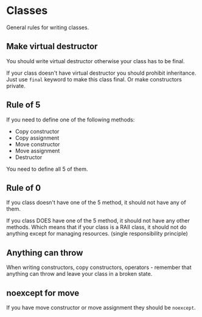# Classes
General rules for writing classes.

## Make virtual destructor 
You should write virtual destructor otherwise your class has to be final.

If your class doesn't have virtual destructor you should prohibit inheritance.
Just use `final` keyword to make this class final. Or make constructors private.

## Rule of 5
If you need to define one of the following methods:

 * Copy constructor
 * Copy assignment
 * Move constructor
 * Move assignment
 * Destructor

You need to define all 5 of them.

## Rule of 0
If you class doesn't have one of the 5 method, it should not have any of them.

If you class DOES have one of the 5 method, it should not have any other methods. Which means
that if your class is a RAII class, it should not do anything except for managing
resources. (single responsibility principle)

## Anything can throw
When writing constructors, copy constructors, operators - remember that anything can throw and leave your class in a broken state.

## noexcept for move
If you have move constructor or move assignment they should be `noexcept`.
